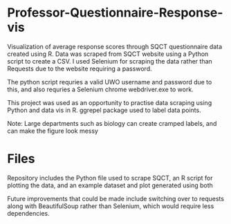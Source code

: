 # Professor-Questionnaire-Response-vis
Visualization of average response scores through SQCT questionnaire data created using R.
Data was scraped from SQCT website using a Python script to create a CSV. I used Selenium for scraping the data rather than Requests due to the website requiring a password.  

The python script requries a valid UWO username and password due to this, and also requries a Selenium chrome webdriver.exe to work.

This project was used as an opportunity to practise data scraping using Python and data vis in R.
ggrepel package used to label data points.



Note: Large departments such as biology can create cramped labels, and can make the figure look messy

# Files
Repository includes the Python file used to scrape SQCT, an R script for plotting the data, and an example dataset and plot generated using both

Future improvements that could be made include switching over to requests along with BeautifulSoup rather than Selenium, which would require less dependencies.
